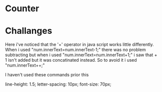 # Counter

# Challanges
Here i've noticed that the '+' operator in java script works little differently.
When i used "num.innerText=num.innerText-1;" there was no problem subtracting but when i used "num.innerText=num.innerText+1;" i saw that + 1 isn't added but it was concatinated instead. 
So to avoid it i used "num.innerText++;"


I haven't used these commands prior this 

line-height: 1.5;
letter-spacing: 10px;
font-size: 70px;